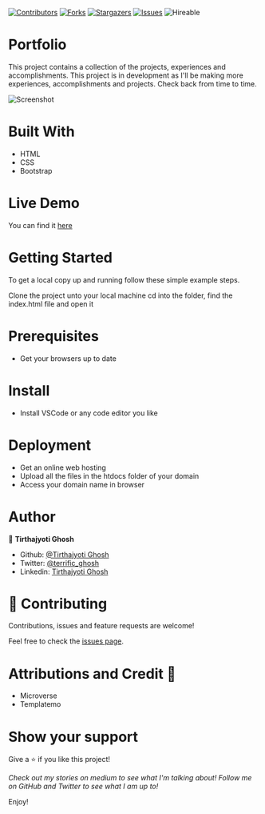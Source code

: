<!--
*** Thanks for checking out this README Template. If you have a suggestion that would
*** make this better, please fork the repo and create a pull request or simply open
*** an issue with the tag "enhancement".
*** Thanks again! Now go create something AMAZING! :D
-->

<!-- PROJECT SHIELDS -->
<!--
*** I'm using markdown "reference style" links for readability.
*** Reference links are enclosed in brackets [ ] instead of parentheses ( ).
*** See the bottom of this document for the declaration of the reference variables
*** for contributors-url, forks-url, etc. This is an optional, concise syntax you may use.
*** https://www.markdownguide.org/basic-syntax/#reference-style-links
-->
[![Contributors][contributors-shield]][contributors-url]
[![Forks][forks-shield]][forks-url]
[![Stargazers][stars-shield]][stars-url]
[![Issues][issues-shield]][issues-url]
![Hireable](https://cdn.rawgit.com/hiendv/hireable/master/styles/default/yes.svg)

# Portfolio

This project contains a collection of the projects, experiences and accomplishments. This project is in development as I'll be making more experiences, accomplishments and projects. Check back from time to time.

![Screenshot](https://user-images.githubusercontent.com/57726348/90173756-8b60eb00-ddc2-11ea-998f-aa58dadeff55.png)

# Built With

- HTML
- CSS
- Bootstrap

# Live Demo

You can find it [here](https://tirthajyoti-ghosh.github.io/Portfolio/)

# Getting Started

To get a local copy up and running follow these simple example steps.

Clone the project unto your local machine
cd into the folder, find the index.html file and open it

# Prerequisites

- Get your browsers up to date

# Install

- Install VSCode or any code editor you like

# Deployment

- Get an online web hosting
- Upload all the files in the htdocs folder of your domain
- Access your domain name in browser

# Author

👤 **Tirthajyoti Ghosh**

- Github: [@Tirthajyoti Ghosh](https://github.com/tirthajyoti-ghosh)
- Twitter: [@terrific_ghosh](https://twitter.com/terrific_ghosh)
- Linkedin: [Tirthajyoti Ghosh](https://www.linkedin.com/in/tirthajyoti-ghosh/)

# 🤝 Contributing

Contributions, issues and feature requests are welcome!

Feel free to check the [issues page](https://github.com/tirthajyoti-ghosh/Portfolio/issues).

# Attributions and Credit 🚀

- Microverse
- Templatemo

# Show your support

Give a ⭐️ if you like this project!

*Check out my stories on medium to see what I'm talking about! Follow me on GitHub and Twitter to see what I am up to!*

Enjoy!

<!-- MARKDOWN LINKS & IMAGES -->
<!-- https://www.markdownguide.org/basic-syntax/#reference-style-links -->
[contributors-shield]: https://img.shields.io/github/contributors/tirthajyoti-ghosh/Portfolio.svg?style=flat-square
[contributors-url]: https://github.com/tirthajyoti-ghosh/Portfolio/graphs/contributors
[forks-shield]: https://img.shields.io/github/forks/tirthajyoti-ghosh/Portfolio.svg?style=flat-square
[forks-url]: https://github.com/tirthajyoti-ghosh/Portfolio/network/members
[stars-shield]: https://img.shields.io/github/stars/tirthajyoti-ghosh/Portfolio.svg?style=flat-square
[stars-url]: https://github.com/tirthajyoti-ghosh/Portfolio/stargazers
[issues-shield]: https://img.shields.io/github/issues/tirthajyoti-ghosh/Portfolio.svg?style=flat-square
[issues-url]: https://github.com/tirthajyoti-ghosh/Portfolio/issues
